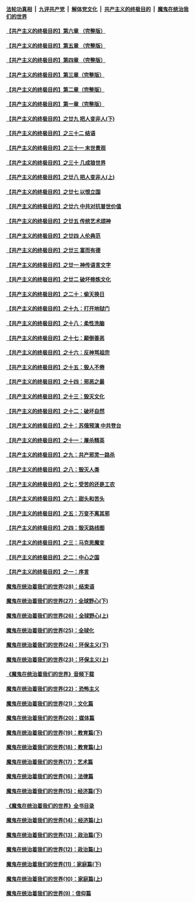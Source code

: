 ####  [法轮功真相](../../../../basic/blob/master/README.md?t=04191730) &nbsp;|&nbsp; [九评共产党](../../../../9ping.md/blob/master/README.md?t=04191730) &nbsp;|&nbsp; [解体党文化](../../../../jtdwh.md/blob/master/README.md?t=04191730)  &nbsp;|&nbsp; [共产主义的终极目的](../../../../gczydzjmd.md/blob/master/README.md?t=04191730) &nbsp;|&nbsp; [魔鬼在统治我们的世界](../../../../mgztzwmdsj.md/blob/master/README.md?t=04191730) 

#### [【共产主义的终极目的】第六章 （完整版）](../pages/nsc422/n11428913.md?t=04191730) 

#### [【共产主义的终极目的】第五章 （完整版）](../pages/nsc422/n11428912.md?t=04191730) 

#### [【共产主义的终极目的】第四章 （完整版）](../pages/nsc422/n11428907.md?t=04191730) 

#### [【共产主义的终极目的】第三章（完整版）](../pages/nsc422/n11428848.md?t=04191730) 

#### [【共产主义的终极目的】第二章（完整版）](../pages/nsc422/n11428831.md?t=04191730) 

#### [【共产主义的终极目的】第一章（完整版）](../pages/nsc422/n11417651.md?t=04191730) 

#### [【共产主义的终极目的】之廿九 把人变非人(下)](../pages/nsc422/n11344140.md?t=04191730) 

#### [【共产主义的终极目的】之三十二 结语](../pages/nsc422/n11360535.md?t=04191730) 

#### [【共产主义的终极目的】之三十一 末世景观](../pages/nsc422/n11351129.md?t=04191730) 

#### [【共产主义的终极目的】之三十 几成狼世界](../pages/nsc422/n11348280.md?t=04191730) 

#### [【共产主义的终极目的】之廿八 把人变非人(上)](../pages/nsc422/n11340492.md?t=04191730) 

#### [【共产主义的终极目的】之廿七 以恨立国](../pages/nsc422/n11336944.md?t=04191730) 

#### [【共产主义的终极目的】之廿六 中共对抗普世价值](../pages/nsc422/n11324785.md?t=04191730) 

#### [【共产主义的终极目的】之廿五 传统艺术颂神](../pages/nsc422/n11296396.md?t=04191730) 

#### [【共产主义的终极目的】之廿四 人伦典范](../pages/nsc422/n11296397.md?t=04191730) 

#### [【共产主义的终极目的】之廿三 富而有德](../pages/nsc422/n11283598.md?t=04191730) 

#### [【共产主义的终极目的】之廿一 神传语言文字](../pages/nsc422/n11263265.md?t=04191730) 

#### [【共产主义的终极目的】之廿二 破坏修炼文化](../pages/nsc422/n11245728.md?t=04191730) 

#### [【共产主义的终极目的】之二十：偷天换日](../pages/nsc422/n11238846.md?t=04191730) 

#### [【共产主义的终极目的】之十九：打开地狱门](../pages/nsc422/n11206376.md?t=04191730) 

#### [【共产主义的终极目的】之十八：柔性洗脑](../pages/nsc422/n11199994.md?t=04191730) 

#### [【共产主义的终极目的】之十七：颠倒善恶](../pages/nsc422/n11179782.md?t=04191730) 

#### [【共产主义的终极目的】之十六：反神骂祖宗](../pages/nsc422/n11166798.md?t=04191730) 

#### [【共产主义的终极目的】之十五：毁人不倦](../pages/nsc422/n11166792.md?t=04191730) 

#### [【共产主义的终极目的】之十四：邪恶之最](../pages/nsc422/n11150249.md?t=04191730) 

#### [【共产主义的终极目的】之十三：毁灭文化](../pages/nsc422/n11135227.md?t=04191730) 

#### [【共产主义的终极目的】之十二：破坏自然](../pages/nsc422/n11135214.md?t=04191730) 

#### [【共产主义的终极目的】之十：苏俄预演 中共登台](../pages/nsc422/n11118424.md?t=04191730) 

#### [【共产主义的终极目的】之十一：屠杀精英](../pages/nsc422/n11118442.md?t=04191730) 

#### [【共产主义的终极目的】之九：共产邪灵一路杀](../pages/nsc422/n11114139.md?t=04191730) 

#### [【共产主义的终极目的】之八：毁灭人类](../pages/nsc422/n11108503.md?t=04191730) 

#### [【共产主义的终极目的】之七：受苦的还是工农](../pages/nsc422/n11101809.md?t=04191730) 

#### [【共产主义的终极目的】之六：甜头和苦头](../pages/nsc422/n11096971.md?t=04191730) 

#### [【共产主义的终极目的】之五：万变不离其邪](../pages/nsc422/n11091285.md?t=04191730) 

#### [【共产主义的终极目的】之四：毁灭路线图](../pages/nsc422/n11086284.md?t=04191730) 

#### [【共产主义的终极目的】之三：马克思魔变](../pages/nsc422/n11061941.md?t=04191730) 

#### [【共产主义的终极目的】之二：中心之国](../pages/nsc422/n11047728.md?t=04191730) 

#### [【共产主义的终极目的】之一：序言](../pages/nsc422/n11086077.md?t=04191730) 

#### [魔鬼在统治着我们的世界(28)：结束语](../pages/nsc422/n10936246.md?t=04191730) 

#### [魔鬼在统治着我们的世界(27)：全球野心(下)](../pages/nsc422/n10928319.md?t=04191730) 

#### [魔鬼在统治着我们的世界(26)：全球野心(上)](../pages/nsc422/n10900318.md?t=04191730) 

#### [魔鬼在统治着我们的世界(25)：全球化](../pages/nsc422/n10788205.md?t=04191730) 

#### [魔鬼在统治着我们的世界(24)：环保主义(下)](../pages/nsc422/n10695307.md?t=04191730) 

#### [魔鬼在统治着我们的世界(23)：环保主义(上)](../pages/nsc422/n10688613.md?t=04191730) 

#### [《魔鬼在统治着我们的世界》音频下载](../pages/nsc422/n10635553.md?t=04191730) 

#### [魔鬼在统治着我们的世界(22)：恐怖主义](../pages/nsc422/n10614727.md?t=04191730) 

#### [魔鬼在统治着我们的世界(21)：文化篇](../pages/nsc422/n10597706.md?t=04191730) 

#### [魔鬼在统治着我们的世界(20)：媒体篇](../pages/nsc422/n10586579.md?t=04191730) 

#### [魔鬼在统治着我们的世界(19)：教育篇(下)](../pages/nsc422/n10564808.md?t=04191730) 

#### [魔鬼在统治着我们的世界(18)：教育篇(上)](../pages/nsc422/n10526970.md?t=04191730) 

#### [魔鬼在统治着我们的世界(17)：艺术篇](../pages/nsc422/n10499093.md?t=04191730) 

#### [魔鬼在统治着我们的世界(16)：法律篇](../pages/nsc422/n10485969.md?t=04191730) 

#### [魔鬼在统治着我们的世界(15)：经济篇(下)](../pages/nsc422/n10469975.md?t=04191730) 

#### [《魔鬼在统治着我们的世界》全书目录](../pages/nsc422/n10464261.md?t=04191730) 

#### [魔鬼在统治着我们的世界(14)：经济篇(上)](../pages/nsc422/n10457370.md?t=04191730) 

#### [魔鬼在统治着我们的世界(13)：政治篇(下)](../pages/nsc422/n10448270.md?t=04191730) 

#### [魔鬼在统治着我们的世界(12)：政治篇(上)](../pages/nsc422/n10444576.md?t=04191730) 

#### [魔鬼在统治着我们的世界(11)：家庭篇(下)](../pages/nsc422/n10440961.md?t=04191730) 

#### [魔鬼在统治着我们的世界(10)：家庭篇(上)](../pages/nsc422/n10435448.md?t=04191730) 

#### [魔鬼在统治着我们的世界(9)：信仰篇](../pages/nsc422/n10432159.md?t=04191730) 

